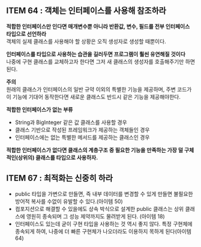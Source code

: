 ## ITEM 64 : 객체는 인터페이스를 사용해 참조하라

**적합한 인터페이스만 인다면 매개변수뿐 아니라 반환값, 변수, 필드를 전부 인터페이스 타입으로 선언하라**
 <br>객체의 실제 클래스를 사용해야 할 상황은 오직 생성자로 생성할 때뿐이다.

**인터페이스를 타입으로 사용하는 습관을 길러두면 프로그램이 훨씬 유연해질 것이다**
 <br>나중에 구현 클래스를 교체하고자 한다면 그저 새 클래스의 생성자를 호출해주기만 하면 된다.

**주의**
 <br>원래의 클래스가 인터페이스의 일반 규약 이외의 특별한 기능을 제공하며, 주변 코드가 이 기능에 기대어 동작한다면 새로운 클래스도 반드시 같은 기능을 제공해야한다.

**적합한 인터페이스가 없는 부류**
- String과 BigInteger 같은 값 클래스를 사용할 경우
- 클래스 기반으로 작성된 프레임워크가 제공하는 객체들인 경우
- 인터페이스에는 없는 특별한 메서드를 제공하는 클래스인 경우

**적합한 인터페이스가 없다면 클래스의 계층구조 중 필요한 기능을 만족하는 가장 덜 구체적인(상위의) 클래스를 타입으로 사용하자.**


## ITEM 67 : 최적화는 신중히 하라

- public 타입을 가변으로 만들면, 즉 내부 데이터를 변경할 수 있게 만들면 불필요한 방어적 복사를 수없이 유발할 수 있다.(아이템 50)
- 컴포지션으로 해결할 수 있을에도 상속 박식으로 설계한 public 클래스는 상위 클래스에 영원히 종속되며 그 성능 제약까지도 물려받게 된다. (아이템 18)
- 인터페이스도 있는데 굳이 구현 타입을 사용하는 것 역시 좋지 않다. 특정 구현체에 종속되게 하여, 나중에 더 빠른 구현체가 나오더라도 이용하지 목하게 된다(아이템 64)

